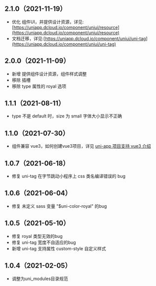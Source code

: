 ## 2.1.0（2021-11-19）

- 优化 组件UI，并提供设计资源，详见:[https://uniapp.dcloud.io/component/uniui/resource](https://uniapp.dcloud.io/component/uniui/resource)
- 文档迁移，详见:[https://uniapp.dcloud.io/component/uniui/uni-tag](https://uniapp.dcloud.io/component/uniui/uni-tag)

## 2.0.0（2021-11-09）

- 新增 提供组件设计资源，组件样式调整
- 移除 插槽
- 移除 type 属性的 royal 选项

## 1.1.1（2021-08-11）

- type 不是 default 时，size 为 small 字体大小显示不正确

## 1.1.0（2021-07-30）

- 组件兼容 vue3，如何创建vue3项目，详见 [uni-app 项目支持 vue3 介绍](https://ask.dcloud.net.cn/article/37834)

## 1.0.7（2021-06-18）

- 修复 uni-tag 在字节跳动小程序上 css 类名编译错误的 bug

## 1.0.6（2021-06-04）

- 修复 未定义 sass 变量 "$uni-color-royal" 的bug

## 1.0.5（2021-05-10）

- 修复 royal 类型无效的bug
- 修复 uni-tag 宽度不自适应的bug
- 新增 uni-tag 支持属性 custom-style 自定义样式

## 1.0.4（2021-02-05）

- 调整为uni_modules目录规范
